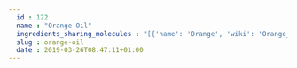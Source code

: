 ```yaml
---
  id : 122
  name : "Orange Oil"
  ingredients_sharing_molecules : "[{'name': 'Orange', 'wiki': 'Orange_(fruit)', 'id': 194, 'category': 'Fruit', 'common_molecules': [7983, 7765, 8184, 8635, 26049, 998, 15394, 6877, 11230, 7945, 7460, 6826, 6054, 5283345, 61293, 8164, 9855795, 62350, 12020]}, {'name': 'Coriander', 'wiki': 'Coriander', 'id': 254, 'category': 'Herb', 'common_molecules': [159055, 5283361, 61665, 15394, 111037, 11230, 7460, 61130, 6054, 5283345, 64685, 8184, 26049, 998]}, {'name': 'Tea', 'wiki': 'Tea', 'id': 310, 'category': 'Plant', 'common_molecules': [5352543, 8635, 998, 5282108, 15394, 111037, 11230, 7460, 2879, 6054, 5283345, 22873, 12020]}, {'name': 'Ginger', 'wiki': 'Ginger', 'id': 333, 'category': 'Spice', 'common_molecules': [159055, 26049, 998, 15394, 111037, 11230, 7460, 61130, 637776, 6054, 5283345, 64685, 12020]}, {'name': 'Grapefruit', 'wiki': 'Grapefruit', 'id': 238, 'category': 'Fruit Citrus', 'common_molecules': [26049, 61665, 5282108, 15394, 111037, 11230, 6826, 6054, 61293, 9855795, 62350, 998]}]"
  slug : orange-oil
  date : 2019-03-26T08:47:11+01:00
---
```



